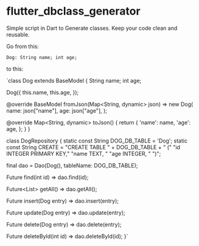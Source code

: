 # flutter_dbclass_generator
Simple script in Dart to Generate classes. Keep your code clean and reusable.

Go from this:

`Dog: String name; int age;`

to this:

`class Dog extends BaseModel {
  String name;
  int age;

  Dog({
    this.name,
    this.age,
  });

  @override
  BaseModel fromJson(Map<String, dynamic> json) => new Dog(
        name: json["name"],
        age: json["age"],
      );

  @override
  Map<String, dynamic> toJson() {
    return {
      'name': name,
      'age': age,
    };
  }
}

class DogRepository {
  static const String DOG_DB_TABLE = 'Dog';
  static const String CREATE = "CREATE TABLE " +
      DOG_DB_TABLE +
      " ("
          "id INTEGER PRIMARY KEY,"
          "name TEXT, "
          "age INTEGER, "
          ")";

  final dao = Dao<Dog>(Dog(), tableName: DOG_DB_TABLE);

  Future<Dog> find(int id) => dao.find(id);

  Future<List<Dog>> getAll() => dao.getAll();

  Future<int> insert(Dog entry) => dao.insert(entry);

  Future<void> update(Dog entry) => dao.update(entry);

  Future<void> delete(Dog entry) => dao.delete(entry);

  Future<void> deleteById(int id) => dao.deleteById(id);
}`
